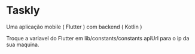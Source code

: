 # Taskly
Uma aplicação mobile ( Flutter ) com backend ( Kotlin )

Troque a variavel do Flutter em lib/constants/constants apiUrl para o ip da sua maquina.
